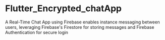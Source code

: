 # Flutter_Encrypted_chatApp
A Real-Time Chat App using Firebase enables instance messaging between users, leveraging Firebase's Firestore for storing messages and Firebase Authentication for secure login

